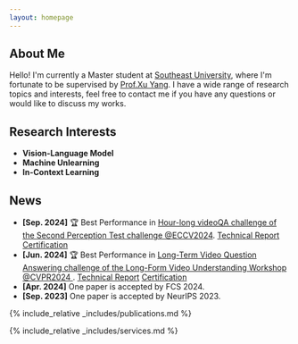 ```yaml
---
layout: homepage
---
```


## About Me

Hello! I'm currently a Master student at [Southeast University](https://www.seu.edu.cn/), where I'm fortunate to be supervised by [Prof.Xu Yang](https://yxpalmweb.github.io/). I have a wide range of research topics and interests, feel free to contact me if you have any questions or would like to discuss my works.

## Research Interests

- **Vision-Language Model**
- **Machine Unlearning**
- **In-Context Learning**

## News
- **[Sep. 2024]** 🏆 Best Performance in [Hour-long videoQA challenge of the Second Perception Test challenge @ECCV2024](https://ptchallenge-workshop.github.io/).
[Technical Report](https://drive.google.com/file/d/1R0zpIGfviujEjo7deg5IqmJQaPLxHs5J/view) [Certification](./assets/img/hourlong.pdf)
- **[Jun. 2024]** 🏆 Best Performance in [Long-Term Video Question Answering challenge of the Long-Form Video Understanding Workshop @CVPR2024 ](https://sites.google.com/view/loveucvpr24/track1).
[Technical Report](https://arxiv.org/abs/2406.17309) [Certification](./assets/img/moivechat.pdf)
- **[Apr. 2024]** One paper is accepted by FCS 2024.
- **[Sep. 2023]** One paper is accepted by NeurIPS 2023.

{% include_relative _includes/publications.md %}

{% include_relative _includes/services.md %}
